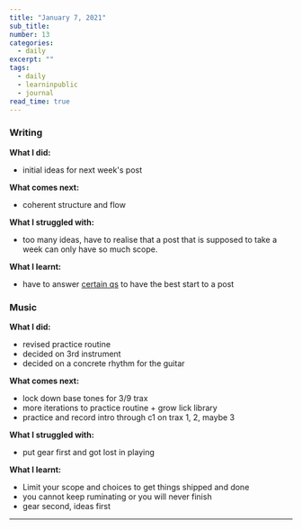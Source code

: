 ```yaml
---
title: "January 7, 2021"
sub_title: 
number: 13
categories:
  - daily
excerpt: ""
tags:
  - daily
  - learninpublic
  - journal
read_time: true
---
```

### Writing

**What I did:** 
- initial ideas for next week's post

**What comes next:**
- coherent structure and flow

**What I struggled with:**
- too many ideas, have to realise that a post that is supposed to take a week can only have so much scope.

**What I learnt:**
- have to answer [certain qs](https://www.evernote.com/shard/s218/nl/27093707/03323db4-0c41-ebd4-2371-ee58ae74a4ab?title=Qs%20to%20answer%20for%20each%20blog%20post) to have the best start to a post

### Music

**What I did:**
- revised practice routine
- decided on 3rd instrument
- decided on a concrete rhythm for the guitar

**What comes next:**
- lock down base tones for 3/9 trax
- more iterations to practice routine + grow lick library
- practice and record intro through c1 on trax 1, 2, maybe 3

**What I struggled with:**
- put gear first and got lost in playing

**What I learnt:**
- Limit your scope and choices to get things shipped and done
- you cannot keep ruminating or you will never finish
- gear second, ideas first

---
